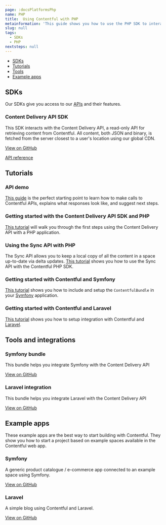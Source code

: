```yaml
---
page: :docsPlatformsPhp
name: PHP
title:  Using Contentful with PHP
metainformation: 'This guide shows you how to use the PHP SDK to interact with the Contentful APIs.'
slug: null
tags:
  - SDKs
  - PHP
nextsteps: null
---
```


- [SDKs](#sdks)
- [Tutorials](#tutorials)
- [Tools](#tools-and-integrations)
- [Example apps](#example-apps)

## SDKs

Our SDKs give you access to our [APIs](/developers/docs/concepts/apis/) and their features.

### Content Delivery API SDK

This SDK interacts with the Content Delivery API, a read-only API for retrieving content from Contentful. All content, both JSON and binary, is fetched from the server closest to a user's location using our global CDN.

[View on GitHub](https://github.com/contentful/contentful.php)

[API reference](https://contentful.github.io/contentful.php/api/)

## Tutorials

### API demo

[This guide](/developers/api-demo/php/) is the perfect starting point to learn how to make calls to Contentful APIs, explains what responses look like, and suggest next steps.

### Getting started with the Content Delivery API SDK and PHP

[This tutorial](/developers/docs/php/tutorials/getting-started-with-contentful-and-php/) will walk you through the first steps using the Content Delivery API with a PHP application.

### Using the Sync API with PHP

The Sync API allows you to keep a local copy of all the content in a space up-to-date via delta updates. [This tutorial](/developers/docs/php/tutorials/using-the-sync-api-with-php/) shows you how to use the Sync API with the Contentful PHP SDK.

### Getting started with Contentful and Symfony

[This tutorial](/developers/docs/php/tutorials/getting-started-with-contentful-and-symfony/) shows you how to include and setup the `ContentfulBundle` in your [Symfony](https://symfony.com/) application.

### Getting started with Contentful and Laravel

[This tutorial](/developers/docs/php/tutorials/getting-started-with-contentful-and-laravel/) shows you how to setup integration with Contentful and [Laravel](https://laravel.com/).

## Tools and integrations

### Symfony bundle

This bundle helps you integrate Symfony with the Content Delivery API

[View on GitHub](https://github.com/contentful/ContentfulBundle)

### Laravel integration

This bundle helps you integrate Laravel with the Content Delivery API

[View on GitHub](https://github.com/contentful/contentful-laravel)

## Example apps

These example apps are the best way to start building with Contentful. They show you how to start a project based on example spaces available in the Contentful web app.

### Symfony

A generic product catalogue / e-commerce app connected to an example space using Symfony.

[View on GitHub](https://github.com/contentful/product-catalogue-app-symfony)

### Laravel

A simple blog using Contentful and Laravel.

[View on GitHub](https://github.com/contentful/blog-app-laravel)
